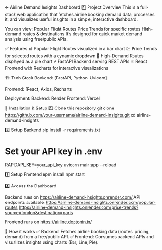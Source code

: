 ✈️ Airline Demand Insights Dashboard
1️⃣ Project Overview
This is a full-stack web application that fetches airline booking demand data, processes it, and visualizes useful insights in a simple, interactive dashboard.

You can view:
Popular Flight Routes
Price Trends for specific routes
High-demand routes & destinations
It’s designed for quick market demand analysis using free/public APIs.

✅ Features
📊 Popular Flight Routes visualized in a bar chart
💹 Price Trends for selected routes with a dynamic dropdown
🥧 High-Demand Routes displayed as a pie chart
⚡ FastAPI Backend serving REST APIs
⚛️ React Frontend with Recharts for interactive visualizations

🏗 Tech Stack
Backend: [FastAPI, Python, Uvicorn]

Frontend: [React, Axios, Recharts

Deployment:
Backend: Render
Frontend: Vercel

🚀 Installation & Setup
1️⃣ Clone this repository
git clone https://github.com/your-username/airline-demand-insights.git
cd airline-demand-insights

2️⃣ Setup Backend
pip install -r requirements.txt
# Set your API key in .env
RAPIDAPI_KEY=your_api_key
uvicorn main:app --reload

3️⃣ Setup Frontend
npm install
npm start

4️⃣ Access the Dashboard

Backend runs on 
https://airline-demand-insights.onrender.com/
API endpoints available:
https://airline-demand-insights.onrender.com/popular-routes
https://airline-demand-insights.onrender.com/price-trends?source=london&destination=paris
           
Frontend runs on
https://airline.doptonin.in/

🔄 How it works
✅ Backend: Fetches airline booking data (routes, pricing, demand) from a free/public API.
✅ Frontend: Consumes backend APIs and visualizes insights using charts (Bar, Line, Pie).

